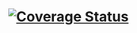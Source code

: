 # [![Coverage Status](https://coveralls.io/repos/github/fromis09/f9/badge.svg?branch=master)](https://coveralls.io/github/fromis09/f9?branch=master)

